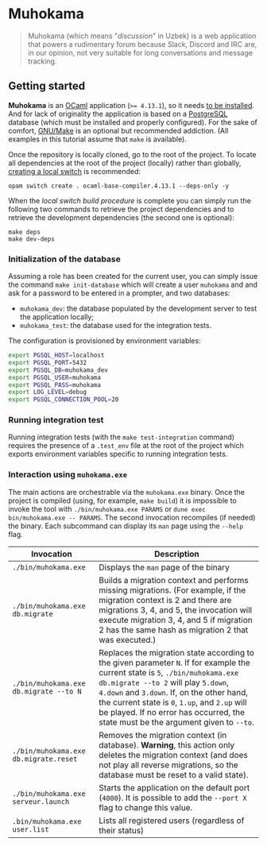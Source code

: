 # Muhokama

> Muhokama (which means "_discussion_" in Uzbek) is a web application that
> powers a rudimentary forum because Slack, Discord and IRC are, in our opinion,
> not very suitable for long conversations and message tracking.

## Getting started

**Muhokama** is an [OCaml](https;//ocaml.org) application (`>= 4.13.1`), so it
needs [to be installed](https://ocaml.org/learn/tutorials/up_and_running.html).
And for lack of originality the application is based on a
[PostgreSQL](https://www.postgresql.org/) database (which must be installed and
properly configured). For the sake of comfort,
[GNU/Make](https://www.gnu.org/software/make/) is an optional but recommended
addiction. (All examples in this tutorial assume that `make` is available).

Once the repository is locally cloned, go to the root of the project. To locate
all dependencies at the root of the project (locally) rather than globally,
[creating a local switch](https://opam.ocaml.org/doc/Usage.html#opam-switch) is
recommended:

``` shellsession
opam switch create . ocaml-base-compiler.4.13.1 --deps-only -y
```

When the _local switch build procedure_ is complete you can simply run the
following two commands to retrieve the project dependencies and to retrieve the
development dependencies (the second one is optional):

``` shellsession
make deps
make dev-deps
```

### Initialization of the database

Assuming a role has been created for the current user, you can simply issue the
command `make init-database` which will create a user `muhokama` and and ask for
a password to be entered in a prompter, and two databases:

- `muhokama_dev`: the database populated by the development server to test the
  application locally;
- `muhokama_test`: the database used for the integration tests.

The configuration is provisioned by environment variables: 

``` sh
export PGSQL_HOST=localhost
export PGSQL_PORT=5432
export PGSQL_DB=muhokama_dev
export PGSQL_USER=muhokama
export PGSQL_PASS=muhokama
export LOG_LEVEL=debug
export PGSQL_CONNECTION_POOL=20
```

### Running integration test

Running integration tests (with the `make test-integration` command) requires
the presence of a `.test_env` file at the root of the project which exports
environment variables specific to running integration tests.


### Interaction using `muhokama.exe`

The main actions are orchestrable via the `muhokama.exe` binary. Once the
project is compiled (using, for example, `make build`) it is impossible to
invoke the tool with `./bin/muhokama.exe PARAMS` or `dune exec bin/muhokama.exe
-- PARAMS`. The second invocation recompiles (if needed) the binary. Each
subcommand can display its `man` page using the `--help` flag.

| Invocation | Description 
| -- | -- |
| `./bin/muhokama.exe` | Displays the `man` page of the binary |
| `./bin/muhokama.exe db.migrate` | Builds a migration context and performs missing migrations. (For example, if the migration context is 2 and there are migrations 3, 4, and 5, the invocation will execute migration 3, 4, and 5 if migration 2 has the same hash as migration 2 that was executed.) |
| `./bin/muhokama.exe db.migrate --to N` | Replaces the migration state according to the given parameter `N`. If for example the current state is `5`, `./bin/muhokama.exe db.migrate --to 2` will play `5.down`, `4.down` and `3.down`. If, on the other hand, the current state is `0`, `1.up`, and `2.up` will be played. If no error has occurred, the state must be the argument given to `--to`. |
| `./bin/muhokama.exe db.migrate.reset` | Removes the migration context (in database). **Warning**, this action only deletes the migration context (and does not play all reverse migrations, so the database must be reset to a valid state). |
| `./bin/muhokama.exe serveur.launch`| Starts the application on the default port (`4000`). It is possible to add the `--port X` flag to change this value. |
| `.bin/muhokama.exe user.list` | Lists all registered users (regardless of their status) |`
